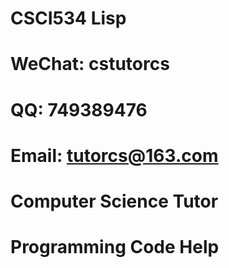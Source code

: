 # CSCI534 Lisp

# WeChat: cstutorcs

# QQ: 749389476

# Email: tutorcs@163.com

# Computer Science Tutor

# Programming Code Help
